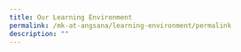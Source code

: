 ```yaml
---
title: Our Learning Environment
permalink: /mk-at-angsana/learning-environment/permalink
description: ""
---
```

